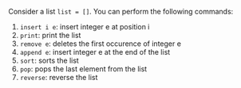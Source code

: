 Consider a list `list = []`. You can perform the following commands:
1. `insert i e`: insert integer e at position i
2. `print`: print the list
3. `remove e`: deletes the first occurence of integer e
4. `append e`: insert integer e at the end of the list
5. `sort`: sorts the list
6. `pop`: pops the last element from the list
7. `reverse`: reverse the list
